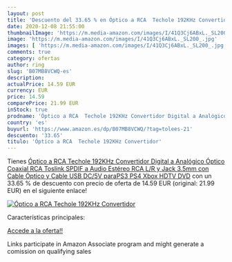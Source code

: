 ```yaml
---
layout: post
title: 'Descuento del 33.65 % en Óptico a RCA  Techole 192KHz Convertidor'
date: 2020-12-08 21:55:00
thumbnailImage: 'https://m.media-amazon.com/images/I/41Q3Cj6ABxL._SL200_.jpg'
image: 'https://m.media-amazon.com/images/I/41Q3Cj6ABxL._SL200_.jpg'
images: [ 'https://m.media-amazon.com/images/I/41Q3Cj6ABxL._SL200_.jpg' ]
comments: true
category: ofertas
author: ring
slug: 'B07MB8VCWQ-es'
description:
actualPrice: 14.59 EUR
currency: EUR
price: 14.59
comparePrice: 21.99 EUR
inStock: true
prodname: 'Óptico a RCA  Techole 192KHz Convertidor Digital a Analógico  Óptico Coaxial  RCA  Toslink SPDIF a Audio Estéreo RCA L/R y Jack 3.5mm con Cable Óptico y Cable USB DC/5V paraPS3  PS4  Xbox  HDTV  DVD'
country: 'es'
buyurl: 'https://www.amazon.es/dp/B07MB8VCWQ/?tag=tolees-21'
descuento: '33.65'
titulo: 'Óptico a RCA  Techole 192KHz Convertidor'
---
```


Tienes [Óptico a RCA  Techole 192KHz Convertidor Digital a Analógico  Óptico Coaxial  RCA  Toslink SPDIF a Audio Estéreo RCA L/R y Jack 3.5mm con Cable Óptico y Cable USB DC/5V paraPS3  PS4  Xbox  HDTV  DVD](https://www.amazon.es/dp/B07MB8VCWQ/?tag=tolees-21) con un 33.65 % de descuento con precio de oferta de 14.59 EUR (original: 21.99 EUR) en el siguiente enlace!

[![Óptico a RCA  Techole 192KHz Convertidor](https://m.media-amazon.com/images/I/41Q3Cj6ABxL._SL200_.jpg)](https://www.amazon.es/dp/B07MB8VCWQ/?tag=tolees-21)

Características principales:


[Accede a la oferta!!](https://www.amazon.es/dp/B07MB8VCWQ/?tag=tolees-21)

Links participate in Amazon Associate program and might generate a comission on qualifying sales


